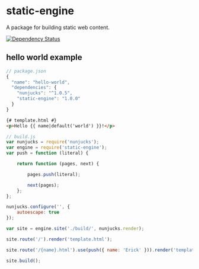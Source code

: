 # static-engine

A package for building static web content.

[![Dependency Status](https://david-dm.org/erickmerchant/static-engine.svg)](https://david-dm.org/erickmerchant/static-engine)

## hello world example

```js
// package.json
{
  "name": "hello-world",
  "dependencies": {
    "nunjucks": "^1.0.5",
    "static-engine": "1.0.0"
  }
}
```

```html
{# template.html #}
<p>Hello {{ name|default('world') }}!</p>
```

```js
// build.js
var nunjucks = require('nunjucks');
var engine = require('static-engine');
var push = function (literal) {

    return function (pages, next) {

        pages.push(literal);

        next(pages);
    };
};

nunjucks.configure('', {
    autoescape: true
});

var site = engine.site('./build/', nunjucks.render);

site.route('/').render('template.html');

site.route('/{name}.html').use(push({ name: 'Erick' })).render('template.html');

site.build();
```
